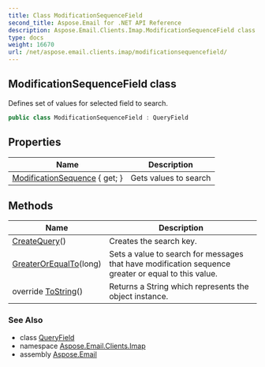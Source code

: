 ```yaml
---
title: Class ModificationSequenceField
second_title: Aspose.Email for .NET API Reference
description: Aspose.Email.Clients.Imap.ModificationSequenceField class. Defines set of values for selected field to search
type: docs
weight: 16670
url: /net/aspose.email.clients.imap/modificationsequencefield/
---
```

## ModificationSequenceField class

Defines set of values for selected field to search.

```csharp
public class ModificationSequenceField : QueryField
```

## Properties

| Name | Description |
| --- | --- |
| [ModificationSequence](../../aspose.email.clients.imap/modificationsequencefield/modificationsequence/) { get; } | Gets values to search |

## Methods

| Name | Description |
| --- | --- |
| [CreateQuery](../../aspose.email.clients.imap/modificationsequencefield/createquery/)() | Creates the search key. |
| [GreaterOrEqualTo](../../aspose.email.clients.imap/modificationsequencefield/greaterorequalto/)(long) | Sets a value to search for messages that have modification sequence greater or equal to this value. |
| override [ToString](../../aspose.email.clients.imap/modificationsequencefield/tostring/)() | Returns a String which represents the object instance. |

### See Also

* class [QueryField](../../aspose.email.tools.search/queryfield/)
* namespace [Aspose.Email.Clients.Imap](../../aspose.email.clients.imap/)
* assembly [Aspose.Email](../../)


